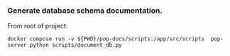 

### Generate database schema documentation.

From root of project:
```
docker compose run -v ${PWD}/pop-docs/scripts:/app/src/scripts  pop-server python scripts/document_db.py
```
